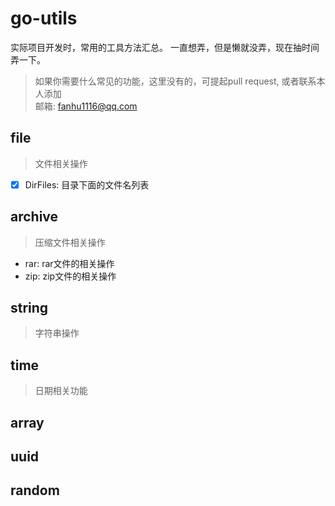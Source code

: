 # go-utils
实际项目开发时，常用的工具方法汇总。 一直想弄，但是懒就没弄，现在抽时间弄一下。

> 如果你需要什么常见的功能，这里没有的，可提起pull request, 或者联系本人添加 <br>
> 邮箱: fanhu1116@qq.com 

## file
> 文件相关操作

- [x] DirFiles: 目录下面的文件名列表

## archive
> 压缩文件相关操作

- rar: rar文件的相关操作
- zip: zip文件的相关操作

## string
> 字符串操作

## time
> 日期相关功能

## array

## uuid

## random

